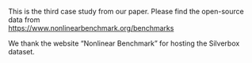 This is the third case study from our paper. Please find the open-source data from  
https://www.nonlinearbenchmark.org/benchmarks

We thank the website “Nonlinear Benchmark” for hosting the Silverbox dataset.
